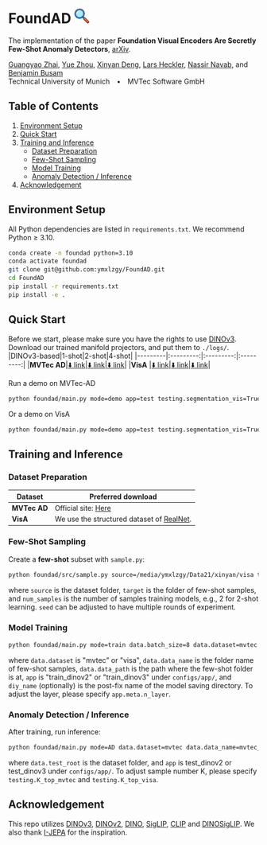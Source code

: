 # FoundAD <img src="./assets/icon.png" alt="FoundAD logo showing a stylized magnifying glass over abstract shapes, representing anomaly detection in visual data. The logo is set against a neutral background and does not contain any text. The tone is professional and focused." width="30" height="30">

The implementation of the paper **Foundation Visual Encoders Are Secretly Few-Shot Anomaly Detectors**, [arXiv](http://arxiv.org/abs/2510.01934
).

  <a href="https://ymxlzgy.com/">Guangyao Zhai</a>, <a href="https://karolinezhy.github.io/">Yue Zhou</a>, <a href="">Xinyan Deng</a>, <a href="https://scholar.google.com/citations?user=f5DnPiEAAAAJ&hl=de">Lars Heckler</a>, <a href="https://www.cs.cit.tum.de/camp/members/cv-nassir-navab/nassir-navab/">Nassir Navab</a>, and <a href="https://www.cs.cit.tum.de/camp/members/benjamin-busam/">Benjamin Busam</a>
<br>
  Technical University of Munich <span style="margin: 0 10px;">•</span> MVTec Software GmbH

## Table of Contents
1. [Environment Setup](#environment-setup)
2. [Quick Start](#quick-start)
3. [Training and Inference](#train-infer)
   - [Dataset Preparation](#dataset-preparation)
   - [Few-Shot Sampling](#few-shot-sampling)
   - [Model Training](#model-training)
   - [Anomaly Detection / Inference](#anomaly-detection--inference)
4. [Acknowledgement](#acknowledgement)
   

## Environment Setup

All Python dependencies are listed in `requirements.txt`. We recommend Python ≥ 3.10.

```bash
conda create -n foundad python=3.10
conda activate foundad
git clone git@github.com:ymxlzgy/FoundAD.git
cd FoundAD
pip install -r requirements.txt
pip install -e .
```


## Quick Start
Before we start, please make sure you have the rights to use [DINOv3](https://github.com/facebookresearch/dinov3). Download our trained manifold projectors, and put them to `./logs/`. 
|DINOv3-based|1-shot|2-shot|4-shot|
|---------|:---------:|:---------:|:---------:|
|**MVTec AD**|[⬇️ <u>link</u>](https://www.campar.in.tum.de/public_datasets/2025_foundad/mvtec_1shot.zip)|[⬇️ <u>link</u>](https://www.campar.in.tum.de/public_datasets/2025_foundad/mvtec_2shot.zip)|[⬇️ <u>link</u>](https://www.campar.in.tum.de/public_datasets/2025_foundad/mvtec_4shot.zip)|
|**VisA**  |[⬇️ <u>link</u>](https://www.campar.in.tum.de/public_datasets/2025_foundad/visa_1shot.zip)|[⬇️ <u>link</u>](https://www.campar.in.tum.de/public_datasets/2025_foundad/visa_2shot.zip)|[⬇️ <u>link</u>](https://www.campar.in.tum.de/public_datasets/2025_foundad/visa_4shot.zip)|


Run a demo on MVTec-AD 
```bash
python foundad/main.py mode=demo app=test testing.segmentation_vis=True data.dataset=mvtec data.data_name=mvtec_1shot data.test_root=assets/mvtec
```

Or a demo on VisA
```bash
python foundad/main.py mode=demo app=test testing.segmentation_vis=True data.dataset=visa data.data_name=visa_4shot data.test_root=assets/visa
```


## Training and Inference

### Dataset Preparation

| Dataset | Preferred download |
|---------|--------------------|
| **MVTec AD** | Official site: [<u>Here</u>](https://www.mvtec.com/company/research/datasets/mvtec-ad) |
| **VisA** | We use the structured dataset of [<u>RealNet</u>](https://github.com/cnulab/RealNet). |

### Few-Shot Sampling

Create a **few-shot** subset with `sample.py`:

```bash
python foundad/src/sample.py source=/media/ymxlzgy/Data21/xinyan/visa target=/media/ymxlzgy/Data21/xinyan/visa_tmp seed=42 num_samples=2
```
where `source` is the dataset folder, `target` is the folder of few-shot samples, and `num_samples` is the number of samples training models, e.g., 2 for 2-shot learning. `seed` can be adjusted to have multiple rounds of experiment.

### Model Training

```bash
python foundad/main.py mode=train data.batch_size=8 data.dataset=mvtec data.data_name=mvtec_1shot data.data_path=/media/ymxlzgy/Data21/xinyan app=train_dinov2 diy_name=dbug
```
where `data.dataset` is "mvtec" or "visa", `data.data_name` is the folder name of few-shot samples, `data.data_path` is the path where the few-shot folder is at, `app` is "train_dinov2" or "train_dinov3" under `configs/app/`, and `diy_name` (optionally) is the post-fix name of the model saving directory. To adjust the layer, please specify `app.meta.n_layer`.

### Anomaly Detection / Inference

After training, run inference:

```bash
python foundad/main.py mode=AD data.dataset=mvtec data.data_name=mvtec_1shot diy_name=dbug data.test_root=/media/ymxlzgy/Data21/xinyan/mvtec app=test app.ckpt_step=1950
```
where `data.test_root` is the dataset folder, and `app` is test_dinov2 or test_dinov3 under `configs/app/`. To adjust sample number K, please specify `testing.K_top_mvtec` and `testing.K_top_visa`.

## Acknowledgement
This repo utilizes [DINOv3](https://github.com/facebookresearch/dinov3), [DINOv2](https://github.com/facebookresearch/dinov2), [DINO](https://github.com/facebookresearch/dino), [SigLIP](https://github.com/google-research/big_vision), [CLIP](https://github.com/openai/CLIP) and [DINOSigLIP](https://github.com/tri-ml/prismatic-vlms). We also thank [I-JEPA](https://github.com/facebookresearch/ijepa) for the inspiration.
